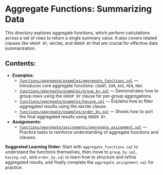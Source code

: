 # Aggregate Functions: Summarizing Data

This directory explores aggregate functions, which perform calculations across a set of rows to return a single summary value. It also covers related clauses like `GROUP BY`, `HAVING`, and `ORDER BY` that are crucial for effective data summarization.

## Contents:

- **Examples:**
  - [`functions/aggregate/examples/aggregate_functions.sql`](functions/aggregate/examples/aggregate_functions.sql) — Introduces core aggregate functions: `COUNT`, `SUM`, `AVG`, `MIN`, `MAX`.
  - [`functions/aggregate/examples/group_by.sql`](functions/aggregate/examples/group_by.sql) — Demonstrates how to group rows using the `GROUP BY` clause for per-group aggregations.
  - [`functions/aggregate/examples/having.sql`](functions/aggregate/examples/having.sql) — Explains how to filter aggregated results using the `HAVING` clause.
  - [`functions/aggregate/examples/order_by.sql`](functions/aggregate/examples/order_by.sql) — Shows how to sort the final aggregated results using `ORDER BY`.
- **Assignments:**
  - [`functions/aggregate/assignments/aggregate_assignment.sql`](functions/aggregate/assignments/aggregate_assignment.sql) — Practice tasks to reinforce understanding of aggregate functions and clauses.

**Suggested Learning Order:** Start with `aggregate_functions.sql` to understand the functions themselves, then move to `group_by.sql`, `having.sql`, and `order_by.sql` to learn how to structure and refine aggregated results, and finally complete the `aggregate_assignment.sql` for practice.
